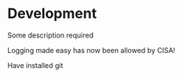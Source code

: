 # Development

Some description required

Logging made easy has now been allowed by CISA!

Have installed git
